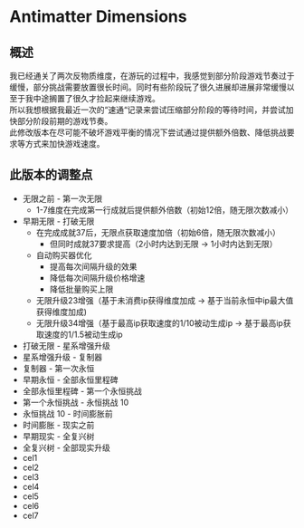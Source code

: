 # Antimatter Dimensions

## 概述
我已经通关了两次反物质维度，在游玩的过程中，我感觉到部分阶段游戏节奏过于缓慢，部分挑战需要放置很长时间。同时有些阶段玩了很久进展却进展非常缓慢以至于我中途搁置了很久才捡起来继续游戏。\
所以我想根据我最近一次的“速通“记录来尝试压缩部分阶段的等待时间，并尝试加快部分阶段前期的游戏节奏。\
此修改版本在尽可能不破坏游戏平衡的情况下尝试通过提供额外倍数、降低挑战要求等方式来加快游戏速度。

## 此版本的调整点
* 无限之前 - 第一次无限
  * 1-7维度在完成第一行成就后提供额外倍数（初始12倍，随无限次数减小）
* 早期无限 - 打破无限
  * 在完成成就37后，无限点获取速度加倍（初始6倍，随无限次数减小）
    * 但同时成就37要求提高（2小时内达到无限 -> 1小时内达到无限）
  * 自动购买器优化
    * 提高每次间隔升级的效果
    * 降低每次间隔升级价格增速
    * 降低批量购买上限
  * 无限升级23增强（基于未消费ip获得维度加成 -> 基于当前永恒中ip最大值获得维度加成)
  * 无限升级34增强（基于最高ip获取速度的1/10被动生成ip -> 基于最高ip获取速度的1/1.5被动生成ip
* 打破无限 - 星系增强升级
* 星系增强升级 - 复制器
* 复制器 - 第一次永恒
* 早期永恒 - 全部永恒里程碑
* 全部永恒里程碑 - 第一个永恒挑战
* 第一个永恒挑战 - 永恒挑战 10
* 永恒挑战 10 - 时间膨胀前
* 时间膨胀 - 现实之前
* 早期现实 - 全复兴树
* 全复兴树 - 全部现实升级
* cel1
* cel2
* cel3
* cel4
* cel5
* cel6
* cel7
